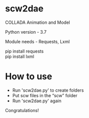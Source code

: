 # scw2dae
COLLADA Animation and Model

<p>Python version - 3.7</p>
<p>Module needs - Requests, Lxml</p> 
pip install requests <br/>
pip install lxml

# How to use
- Run 'scw2dae.py' to create folders
- Put scw files in the “scw” folder
- Run 'scw2dae.py' again

<P> Congratulations! </ P>

